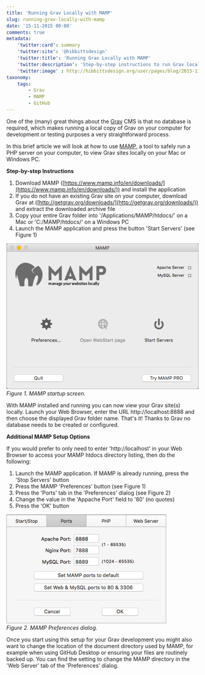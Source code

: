 ```yaml
---
title: 'Running Grav Locally with MAMP'
slug: running-grav-locally-with-mamp
date: '15-11-2015 00:00'
comments: true
metadata:
    'twitter:card': summary
    'twitter:site': '@hibbittsdesign'
    'twitter:title': 'Running Grav Locally with MAMP'
    'twitter:description': 'Step-by-step instructions to run Grav locally on your Mac or Windows PC.'
    'twitter:image' : http://hibbittsdesign.org/user/pages/blog/2015-11-16-running-grav-locally-with-mamp/MAMP.png
taxonomy:
    tags:
        - Grav
        - MAMP
        - GitHub
---
```


One of the (many) great things about the [Grav](http://getgrav.org) CMS is that no database is required, which makes running a local copy of Grav on your computer for development or testing purposes a very straightforward process.  

In this brief article we will look at how to use [MAMP](https://www.mamp.info/en/), a tool to safely run a PHP server on your computer, to view Grav sites locally on your Mac or Windows PC.

**Step-by-step Instructions**

1. Download MAMP ([https://www.mamp.info/en/downloads/](https://www.mamp.info/en/downloads/)) and install the application
2. If you do not have an existing Grav site on your computer, download Grav at ([http://getgrav.org/downloads/](http://getgrav.org/downloads/)) and extract the downloaded archive file
3. Copy your entire Grav folder into '/Applications/MAMP/htdocs/' on a Mac or 'C:/MAMP/htdocs/' on a Windows PC
4. Launch the MAMP application and press the button 'Start Servers' (see Figure 1)

![MAMP Welcome Screen](../2015-11-16-running-grav-locally-with-mamp/MAMP.png)  
_Figure 1. MAMP startup screen._

With MAMP installed and running you can now view your Grav site(s) locally. Launch your Web Browser,  enter the URL http://localhost:8888 and then choose the displayed Grav folder name. That's it! Thanks to Grav no database needs to be created or configured.  

**Additional MAMP Setup Options**

If you would prefer to only need to enter 'http://localhost' in your Web Browser to access your MAMP htdocs directory listing, then do the following:

1. Launch the MAMP application. If MAMP is already running, press the 'Stop Servers' button
2. Press the MAMP 'Preferences' button (see Figure 1)
3. Press the 'Ports' tab in the 'Preferences' dialog (see Figure 2)
4. Change the value in the 'Appache Port' field to '80' (no quotes)
5. Press the 'OK' button  

![MAMP Preferences Dialog](../2015-11-16-running-grav-locally-with-mamp/MAMP-preferences.png)  
_Figure 2. MAMP Preferences dialog._

Once you start using this setup for your Grav development you might also want to change the location of the document directory used by MAMP, for example when using GitHub Desktop or ensuring your files are routinely backed up. You can find the setting to change the MAMP  directory in the 'Web Server' tab of the 'Preferences' dialog.
